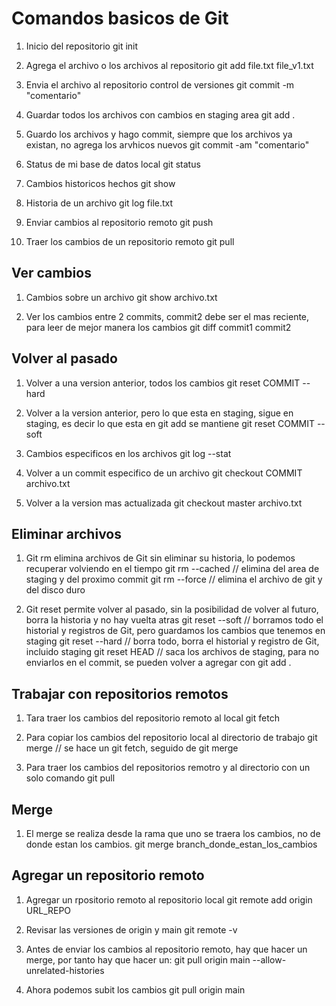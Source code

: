 # Comandos basicos de Git

1. Inicio del repositorio
git init 

2. Agrega el archivo o los archivos al repositorio 
git add file.txt file_v1.txt

3. Envia el archivo al repositorio control de versiones 
git commit -m "comentario"

4. Guardar todos los archivos con cambios en staging area
git add .

5. Guardo los archivos y hago commit, siempre que los archivos ya existan, no agrega los arvhicos nuevos
git commit -am "comentario"

6. Status de mi base de datos local 
git status 

7. Cambios historicos hechos 
git show

8. Historia de un archivo 
git log file.txt 

9. Enviar cambios al repositorio remoto 
git push 

10. Traer los cambios de un repositorio remoto 
git pull

## Ver cambios 

1. Cambios sobre un archivo 
git show archivo.txt

2. Ver los cambios entre 2 commits, commit2 debe ser el mas reciente, para leer de mejor manera los cambios
git diff commit1 commit2

## Volver al pasado 

1. Volver a una version anterior, todos los cambios 
git reset COMMIT --hard

2. Volver a la version anterior, pero lo que esta en staging, sigue en staging, es decir lo que esta en git add se mantiene 
git reset COMMIT --soft

3. Cambios especificos en los archivos 
git log --stat 

4. Volver a un commit especifico de un archivo 
git checkout COMMIT archivo.txt 

5. Volver a la version mas actualizada
git checkout master archivo.txt 

## Eliminar archivos 

1. Git rm elimina archivos de Git sin eliminar su historia, lo podemos recuperar volviendo en el tiempo
git rm --cached // elimina del area de staging y del proximo commit 
git rm --force // elimina el archivo de git y del disco duro 

2. Git reset permite volver al pasado, sin la posibilidad de volver al futuro, borra la historia y no hay vuelta atras
git reset --soft // borramos todo el historial y registros de Git, pero guardamos los cambios que tenemos en staging 
git reset --hard // borra todo, borra el historial y registro de Git, incluido staging 
git reset HEAD // saca los archivos de staging, para no enviarlos en el commit, se pueden volver a agregar con git add .

## Trabajar con repositorios remotos

1. Tara traer los cambios del repositorio remoto al local 
git fetch 

2. Para copiar los cambios del repositorio local al directorio de trabajo
git merge // se hace un git fetch, seguido de git merge 

3. Para traer los cambios del repositorios remotro y al directorio con un solo comando 
git pull

## Merge

1. El merge se realiza desde la rama que uno se traera los cambios, no de donde estan los cambios.
git merge branch_donde_estan_los_cambios

## Agregar un repositorio remoto 

1. Agregar un rpositorio remoto al repositorio local
git remote add origin URL_REPO

2. Revisar las versiones de origin y main 
git remote -v 

3. Antes de enviar los cambios al repositorio remoto, hay que hacer un merge, por tanto hay que hacer un:
git pull origin main --allow-unrelated-histories 

4. Ahora podemos subit los cambios
git pull origin main 


